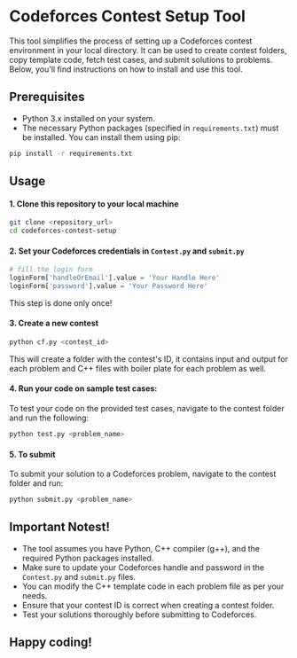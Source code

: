 
# Codeforces Contest Setup Tool

This tool simplifies the process of setting up a Codeforces contest environment in your local directory. It can be used to create contest folders, copy template code, fetch test cases, and submit solutions to problems. Below, you'll find instructions on how to install and use this tool.

## Prerequisites

- Python 3.x installed on your system.
- The necessary Python packages (specified in `requirements.txt`) must be installed. You can install them using pip:

```bash
pip install -r requirements.txt
```

## Usage

#### 1. Clone this repository to your local machine

```bash
git clone <repository_url>
cd codeforces-contest-setup
```

#### 2. Set your Codeforces credentials in `Contest.py` and `submit.py`
```python
# fill the login form
loginForm['handleOrEmail'].value = 'Your Handle Here'
loginForm['password'].value = 'Your Password Here'
```
This step is done only once!

#### 3. Create a new contest

```bash
python cf.py <contest_id>
```

This will create a folder with the contest's ID, it contains input and output for each problem and C++ files with boiler plate for each problem as well.

#### 4. Run your code on sample test cases:

To test your code on the provided test cases, navigate to the contest folder and run the following:
```bash
python test.py <problem_name>
```

#### 5. To submit 
To submit your solution to a Codeforces problem, navigate to the contest folder and run:
```bash
python submit.py <problem_name>
```

## Important Notest!

+ The tool assumes you have Python, C++ compiler (g++), and the required Python packages installed.
+ Make sure to update your Codeforces handle and password in the `Contest.py` and `submit.py` files.
+ You can modify the C++ template code in each problem file as per your needs.
+ Ensure that your contest ID is correct when creating a contest folder.
+ Test your solutions thoroughly before submitting to Codeforces.

## Happy coding!
